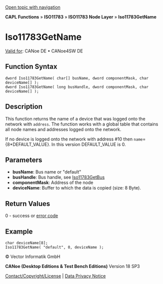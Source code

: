 [Open topic with navigation](../../../../../../CANoeDEFamily.htm#Topics/CAPLFunctions/ISO11783/ISONodeLayer/Functions/CAPLfunctionIso11783GetName.md)

**CAPL Functions** » **ISO11783** » **ISO11783 Node Layer** » **Iso11783GetName**

# Iso11783GetName

[Valid for](../../../../Shared/FeatureAvailability.md): CANoe DE • CANoe4SW DE

## Function Syntax

```plaintext
dword Iso11783GetName( char[] busName, dword componentMask, char deviceName[] );
dword Iso11783GetName( long busHandle, dword componentMask, char deviceName[] );
```

## Description

This function returns the name of a device that was logged onto the network with `address`. The function works with a global table that contains all node names and addresses logged onto the network.

If no device is logged onto the network with address #10 then `name`={8*DEFAULT_VALUE}. In this version DEFAULT_VALUE is 0.

## Parameters

- **busName**: Bus name or "default"
- **busHandle**: Bus handle, see [Iso11783GetBus](CAPLfunctionIso11783getbus.md)
- **componentMask**: Address of the node
- **deviceName**: Buffer to which the data is copied (size: 8 Byte).

## Return Values

0 - success or [error code](../CAPLfunctionsISONLErrorCodes.md)

## Example

```plaintext
char deviceName[8];
Iso11783GetName( "default", 0, deviceName );
```

© Vector Informatik GmbH

**CANoe (Desktop Editions & Test Bench Editions)** Version 18 SP3

[Contact/Copyright/License](../../../../Shared/ContactCopyrightLicense.md) | [Data Privacy Notice](https://www.vector.com/int/en/company/get-info/privacy-policy/)